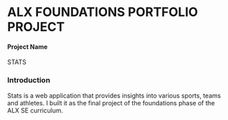 # ALX FOUNDATIONS PORTFOLIO PROJECT
#### Project Name
STATS
### Introduction
Stats is a web application that provides insights into various sports, teams and athletes. I built it as the final project of the foundations phase of the ALX SE curriculum.